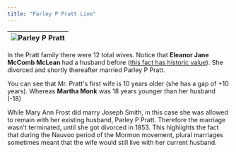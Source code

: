 ```yaml
---
title: "Parley P Pratt Line"
---
```


| ![Parley P Pratt](/charting-polygamy/parley-p-pratt.svg) |
|:--------------------------------------------------------:|

In the Pratt family there were 12 total wives. Notice that **Eleanor Jane McComb McLean** had a husband before ([this
fact has historic value](https://encyclopediaofarkansas.net/entries/parley-p-pratt-7638/)). She divorced and shortly
thereafter married Parley P Pratt.

You can see that Mr. Pratt's first wife is 10 years older (she has a gap of +10 years). Whereas **Martha Monk** was 18
years younger than her husband (-18)

While Mary Ann Frost did marry Joseph Smith, in this case she was allowed to remain with her existing husband, Parley P
Pratt. Therefore the marriage wasn't terminated, until she got divorced in 1853. This highlights the fact that during
the Nauvoo period of the Mormon movement, plural marriages sometimes meant that the wife would still live with her
current husband.
